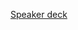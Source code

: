 [Speaker deck](https://speakerdeck.com/matsuji/xcode-previewwoqi-qing-nili-yong-surutamenodizhan-lue)
